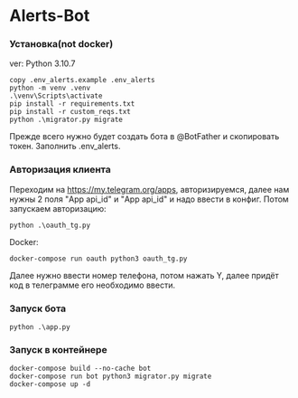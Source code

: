 # Alerts-Bot

### Установка(not docker)
ver: Python 3.10.7

```shell
copy .env_alerts.example .env_alerts
python -m venv .venv
.\venv\Scripts\activate
pip install -r requirements.txt
pip install -r custom_reqs.txt
python .\migrator.py migrate
```
Прежде всего нужно будет создать бота в @BotFather и скопировать токен.
Заполнить .env_alerts.

### Авторизация клиента
Переходим на https://my.telegram.org/apps, авторизируемся, далее нам нужны 2 поля "App api_id" и "App api_id" и надо ввести в конфиг.
Потом запускаем авторизацию:
```shell
python .\oauth_tg.py
```
Docker: 
```shell
docker-compose run oauth python3 oauth_tg.py
```

Далее нужно ввести номер телефона, потом нажать Y, далее придёт код в телеграмме его необходимо ввести.

### Запуск бота

```shell
python .\app.py
```

### Запуск в контейнере
```shell
docker-compose build --no-cache bot
docker-compose run bot python3 migrator.py migrate
docker-compose up -d 
```
